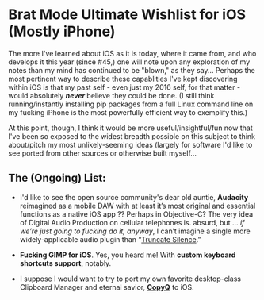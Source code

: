 # Brat Mode Ultimate Wishlist for iOS (Mostly iPhone)

The more I've learned about iOS as it is today, where it came from, and who develops it this year (since #45,) one will note upon any exploration of my notes than my mind has continued to be "blown," as they say... Perhaps the most pertinent way to describe these capablities I've kept discovering within iOS is that my past self - even just my 2016 self, for that matter - would absolutely ***never*** believe they could be done. (I still think running/instantly installing pip packages from a full Linux command line on my fucking iPhone is the most powerfully efficient way to exemplify this.)

At this point, though, I think it would be more useful/insightful/fun now that I've been so exposed to the widest breadth possible on this subject to think about/pitch my most unlikely-seeming ideas (largely for software I'd like to see ported from other sources or otherwise built myself...

## The (Ongoing) List:

* I'd like to see the open source community's dear old auntie, **Audacity** reimagined as a mobile DAW with at least it’s most original and essential functions as a native iOS app ?? Perhaps in Objective-C? The very idea of Digital Audio Production on cellular telephones is. absurd, but … _if we’re just going to fucking do it, anyway_, I can’t imagine a single more widely-applicable audio plugin than “[Truncate Silence](https://manual.audacityteam.org/man/truncate_silence.html).”

* **Fucking GIMP for iOS**. Yes, you heard me! With **custom keyboard shortcuts support**, notably.
* I suppose I would want to try to port my own favorite desktop-class Clipboard Manager and eternal savior, [**CopyQ**](https://hluk.github.io/CopyQ/) to iOS.